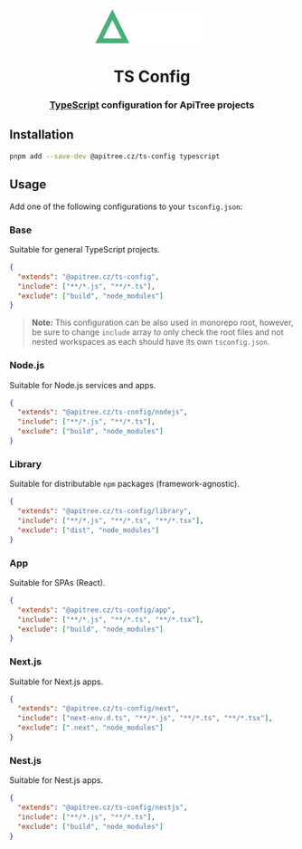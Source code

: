 <div align="center">

<a href="https://github.com/ApiTreeCZ">
<img alt="ApiTree s.r.o." src="https://raw.githubusercontent.com/ApiTreeCZ/toolbox/refs/heads/develop/public/apitree.png?v=2025-01-28" width="201" />
</a>

# TS Config

### [TypeScript](https://typescriptlang.org) configuration for ApiTree projects

</div>

## Installation

```bash
pnpm add --save-dev @apitree.cz/ts-config typescript
```

## Usage

Add one of the following configurations to your `tsconfig.json`:

### Base

Suitable for general TypeScript projects.

```json
{
  "extends": "@apitree.cz/ts-config",
  "include": ["**/*.js", "**/*.ts"],
  "exclude": ["build", "node_modules"]
}
```

> **Note:** This configuration can be also used in monorepo root, however, be sure to change `include` array to only
> check the root files and not nested workspaces as each should have its own `tsconfig.json`.

### Node.js

Suitable for Node.js services and apps.

```json
{
  "extends": "@apitree.cz/ts-config/nodejs",
  "include": ["**/*.js", "**/*.ts"],
  "exclude": ["build", "node_modules"]
}
```

### Library

Suitable for distributable `npm` packages (framework-agnostic).

```json
{
  "extends": "@apitree.cz/ts-config/library",
  "include": ["**/*.js", "**/*.ts", "**/*.tsx"],
  "exclude": ["dist", "node_modules"]
}
```

### App

Suitable for SPAs (React).

```json
{
  "extends": "@apitree.cz/ts-config/app",
  "include": ["**/*.js", "**/*.ts", "**/*.tsx"],
  "exclude": ["build", "node_modules"]
}
```

### Next.js

Suitable for Next.js apps.

```json
{
  "extends": "@apitree.cz/ts-config/next",
  "include": ["next-env.d.ts", "**/*.js", "**/*.ts", "**/*.tsx"],
  "exclude": [".next", "node_modules"]
}
```

### Nest.js

Suitable for Nest.js apps.

```json
{
  "extends": "@apitree.cz/ts-config/nestjs",
  "include": ["**/*.js", "**/*.ts"],
  "exclude": ["build", "node_modules"]
}
```
